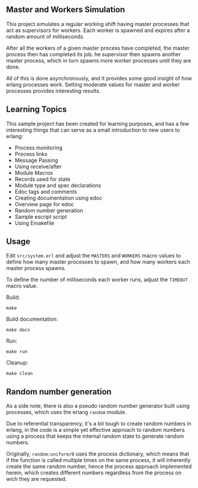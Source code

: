 
## Master and Workers Simulation

This project simulates a regular working shift having master processes that act as
supervisors for workers. Each worker is spawned and expires after a random amount
of milliseconds.

After all the workers of a given master process have completed, the master process
then has completed its job. he supervisor then spawns another master process, which
in turn spawns more worker processes until they are done.

All of this is done asynchronously, and it provides some good insight of how erlang
processes work. Setting moderate values for master and worker processes provides
interesting results.


## Learning Topics

This sample project has been created for learning purposes, and has a few interesting
things that can serve as a small introduction to new users to erlang:

- Process monitoring
- Process links
- Message Passing
- Using receive/after
- Module Macros
- Records used for state
- Module type and spec declarations
- Edoc tags and comments
- Creating documentation using edoc
- Overview page for edoc
- Random number generation
- Sample escript script
- Using Emakefile


## Usage

Edit `src/system.erl` and adjust the `MASTERS` and `WORKERS` macro values to define how
many master processes to spawn, and how many workers each master process spawns.

To define the number of milliseconds each worker runs, adjust the `TIMEOUT` macro value.

Build:

`make`

Build documentation:

`make docs`

Run:

`make run`

Cleanup:

`make clean`


## Random number generation

As a side note, there is also a pseudo random number generator built using processes,
which uses the erlang `random` module.

Due to referential transparency, it's a bit tough to create random numbers in erlang, 
in the code is a simple yet effective approach to random numbers using a process
that keeps the internal random state to generate random numbers.

Originally, `random:uniform/0` uses the process dictionary, which means that if the 
function is called multiple times on the same process, it will inherently create the
same random number, hence the process approach implemented herein, which
creates different numbers regardless from the process on wich they are requested.